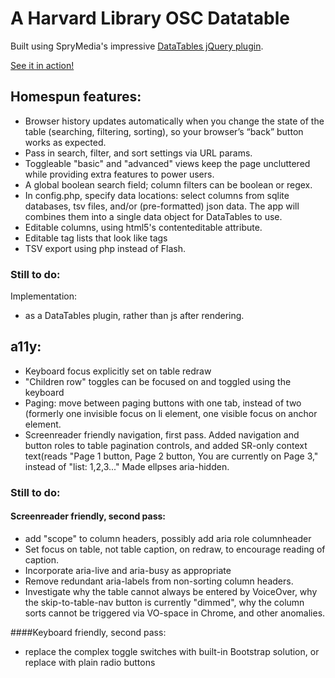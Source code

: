 # A Harvard Library OSC Datatable
Built using SpryMedia's impressive [DataTables jQuery plugin](https://www.datatables.net).

[See it in action!](http://curlsandsuch.com/datatable/)

## Homespun features:
- Browser history updates automatically when you change the state of the table (searching, filtering, sorting), so your browser’s “back” button works as expected.
- Pass in search, filter, and sort settings via URL params.
- Toggleable "basic" and "advanced" views keep the page uncluttered while providing extra features to power users.
- A global boolean search field; column filters can be boolean or regex.
- In config.php, specify data locations: select columns from sqlite databases, tsv files, and/or (pre-formatted) json data. The app will combines them into a single data object for DataTables to use.
- Editable columns, using html5's contenteditable attribute.
- Editable tag lists that look like tags
- TSV export using php instead of Flash.

### Still to do:
Implementation:
- as a DataTables plugin, rather than js after rendering.

## a11y:
- Keyboard focus explicitly set on table redraw
- "Children row" toggles can be focused on and toggled using the keyboard
- Paging: move between paging buttons with one tab, instead of two (formerly one invisible focus on li element, one visible focus on anchor element.
- Screenreader friendly navigation, first pass. Added navigation and button roles to table pagination controls, and added SR-only context text(reads "Page 1 button, Page 2 button, You are currently on Page 3," instead of "list: 1,2,3..." Made ellpses aria-hidden. 

### Still to do:
#### Screenreader friendly, second pass: 
- add "scope" to column headers, possibly add aria role columnheader
- Set focus on table, not table caption, on redraw, to encourage reading of caption.
- Incorporate aria-live and aria-busy as appropriate
- Remove redundant aria-labels from non-sorting column headers.
- Investigate why the table cannot always be entered by VoiceOver, why the skip-to-table-nav button is currently "dimmed", why the column sorts cannot be triggered via VO-space in Chrome, and other anomalies.

####Keyboard friendly, second pass:
- replace the complex toggle switches with built-in Bootstrap solution, or replace with plain radio buttons

 
